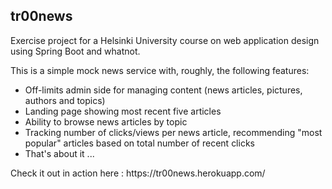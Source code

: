 <h2>tr00news</h2>
<p>Exercise project for a Helsinki University course on web application design using Spring Boot and whatnot.</p>
<p>This is a simple mock news service with, roughly, the following features:</p>
<ul>
 <li>Off-limits admin side for managing content (news articles, pictures, authors and topics)</li>
 <li>Landing page showing most recent five articles</li>
 <li>Ability to browse news articles by topic</li>
 <li>Tracking number of clicks/views per news article, recommending "most popular" articles based on total number of recent clicks</li>
 <li>That's about it ...</li>
</ul>
<p>Check it out in action here : https://tr00news.herokuapp.com/</p>

